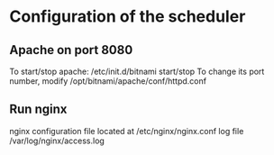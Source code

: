 # Configuration of the scheduler
## Apache on port 8080
To start/stop apache: /etc/init.d/bitnami start/stop
To change its port number, modify /opt/bitnami/apache/conf/httpd.conf
## Run nginx
nginx
configuration file located at /etc/nginx/nginx.conf
log file /var/log/nginx/access.log
    